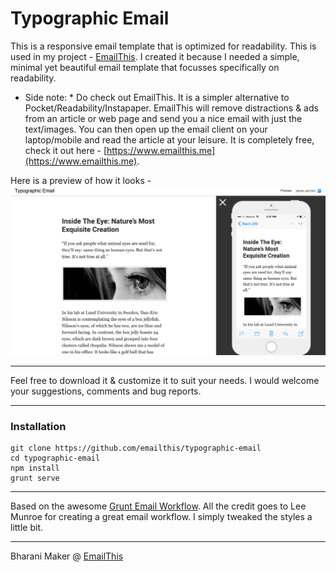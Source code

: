 # Typographic Email

This is a responsive email template that is optimized for readability. This is used in my project - [EmailThis](https://www.emailthis.me). I created it because I needed a simple, minimal yet beautiful email template that focusses specifically on readability.

* Side note: * Do check out EmailThis. It is a simpler alternative to Pocket/Readability/Instapaper. EmailThis will remove distractions & ads from an article or web page and send you a nice email with just the text/images. You can then open up the email client on your laptop/mobile and read the article at your leisure. It is completely free, check it out here - [https://www.emailthis.me](https://www.emailthis.me).

Here is a preview of how it looks - 
![Email Preview](./screenshot.png)


--------

Feel free to download it & customize it to suit your needs.
I would welcome your suggestions, comments and bug reports.

--------

### Installation
```
git clone https://github.com/emailthis/typographic-email
cd typographic-email
npm install
grunt serve
```

--------

Based on the awesome [Grunt Email Workflow](https://github.com/leemunroe/grunt-email-workflow).
All the credit goes to Lee Munroe for creating a great email workflow. I simply tweaked the styles a little bit. 


---------
Bharani
Maker @ [EmailThis](https://www.emailthis.me)
